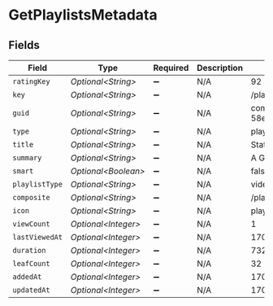 # GetPlaylistsMetadata


## Fields

| Field                                                          | Type                                                           | Required                                                       | Description                                                    | Example                                                        |
| -------------------------------------------------------------- | -------------------------------------------------------------- | -------------------------------------------------------------- | -------------------------------------------------------------- | -------------------------------------------------------------- |
| `ratingKey`                                                    | *Optional\<String>*                                            | :heavy_minus_sign:                                             | N/A                                                            | 92                                                             |
| `key`                                                          | *Optional\<String>*                                            | :heavy_minus_sign:                                             | N/A                                                            | /playlists/92/items                                            |
| `guid`                                                         | *Optional\<String>*                                            | :heavy_minus_sign:                                             | N/A                                                            | com.plexapp.agents.none://7ca5aaef-58e8-4828-9e21-c009c97f2903 |
| `type`                                                         | *Optional\<String>*                                            | :heavy_minus_sign:                                             | N/A                                                            | playlist                                                       |
| `title`                                                        | *Optional\<String>*                                            | :heavy_minus_sign:                                             | N/A                                                            | Static Playlist                                                |
| `summary`                                                      | *Optional\<String>*                                            | :heavy_minus_sign:                                             | N/A                                                            | A Great Playlist                                               |
| `smart`                                                        | *Optional\<Boolean>*                                           | :heavy_minus_sign:                                             | N/A                                                            | false                                                          |
| `playlistType`                                                 | *Optional\<String>*                                            | :heavy_minus_sign:                                             | N/A                                                            | video                                                          |
| `composite`                                                    | *Optional\<String>*                                            | :heavy_minus_sign:                                             | N/A                                                            | /playlists/92/composite/1705716440                             |
| `icon`                                                         | *Optional\<String>*                                            | :heavy_minus_sign:                                             | N/A                                                            | playlist://image.smart                                         |
| `viewCount`                                                    | *Optional\<Integer>*                                           | :heavy_minus_sign:                                             | N/A                                                            | 1                                                              |
| `lastViewedAt`                                                 | *Optional\<Integer>*                                           | :heavy_minus_sign:                                             | N/A                                                            | 1705716298                                                     |
| `duration`                                                     | *Optional\<Integer>*                                           | :heavy_minus_sign:                                             | N/A                                                            | 7328000                                                        |
| `leafCount`                                                    | *Optional\<Integer>*                                           | :heavy_minus_sign:                                             | N/A                                                            | 32                                                             |
| `addedAt`                                                      | *Optional\<Integer>*                                           | :heavy_minus_sign:                                             | N/A                                                            | 1705716298                                                     |
| `updatedAt`                                                    | *Optional\<Integer>*                                           | :heavy_minus_sign:                                             | N/A                                                            | 1705716440                                                     |